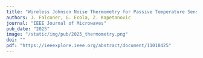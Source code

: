 ```yaml
---
title: "Wireless Johnson Noise Thermometry for Passive Temperature Sensing"
authors: J. Falconer, G. Ecola, Z. Kapetanovic
journal: "IEEE Journal of Microwaves"
pub_date: "2025"
image: "/static/img/pub/2025_thermometry.png"
doi: ""
pdf: "https://ieeexplore.ieee.org/abstract/document/11018425"
---
```


